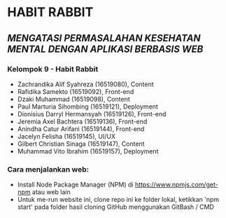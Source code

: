 # HABIT RABBIT
## _MENGATASI PERMASALAHAN KESEHATAN MENTAL DENGAN APLIKASI BERBASIS WEB_

### Kelompok 9 - Habit Rabbit
* Zachrandika Alif Syahreza (16519080), Content
* Rafidika Samekto (16519092), Front-end
* Dzaki Muhammad (16519098), Content
* Paul Marturia Sihombing (16519121), Deployment
* Dionisius Darryl Hermansyah (16519126), Front-end            
* Jeremia Axel Bachtera (16519136), Front-end
* Anindha Catur Arifani (16519144), Front-end
* Jacelyn Felisha (16519145), UI/UX
* Gilbert Christian Sinaga (16519147), Content
* Muhammad Vito Ibrahim (16519157), Deployment

### Cara menjalankan web: 
* Install Node Package Manager (NPM) di https://www.npmjs.com/get-npm atau web lain
* Untuk me-run website ini, clone repo ini ke folder lokal, ketikkan 'npm start' pada folder hasil cloning GitHub menggunakan GitBash / CMD
